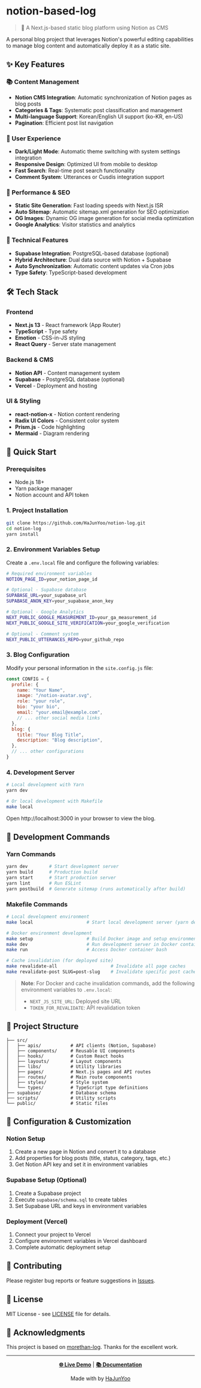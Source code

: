 # notion-based-log

> 📝 A Next.js-based static blog platform using Notion as CMS

A personal blog project that leverages Notion's powerful editing capabilities to manage blog content and automatically deploy it as a static site.

## ✨ Key Features

### 📚 Content Management
- **Notion CMS Integration**: Automatic synchronization of Notion pages as blog posts
- **Categories & Tags**: Systematic post classification and management
- **Multi-language Support**: Korean/English UI support (ko-KR, en-US)
- **Pagination**: Efficient post list navigation

### 🎨 User Experience
- **Dark/Light Mode**: Automatic theme switching with system settings integration
- **Responsive Design**: Optimized UI from mobile to desktop
- **Fast Search**: Real-time post search functionality
- **Comment System**: Utterances or Cusdis integration support

### 🚀 Performance & SEO
- **Static Site Generation**: Fast loading speeds with Next.js ISR
- **Auto Sitemap**: Automatic sitemap.xml generation for SEO optimization
- **OG Images**: Dynamic OG image generation for social media optimization
- **Google Analytics**: Visitor statistics and analytics

### 🔧 Technical Features
- **Supabase Integration**: PostgreSQL-based database (optional)
- **Hybrid Architecture**: Dual data source with Notion + Supabase
- **Auto Synchronization**: Automatic content updates via Cron jobs
- **Type Safety**: TypeScript-based development

## 🛠️ Tech Stack

### Frontend
- **Next.js 13** - React framework (App Router)
- **TypeScript** - Type safety
- **Emotion** - CSS-in-JS styling
- **React Query** - Server state management

### Backend & CMS
- **Notion API** - Content management system
- **Supabase** - PostgreSQL database (optional)
- **Vercel** - Deployment and hosting

### UI & Styling
- **react-notion-x** - Notion content rendering
- **Radix UI Colors** - Consistent color system
- **Prism.js** - Code highlighting
- **Mermaid** - Diagram rendering

## 🚀 Quick Start

### Prerequisites
- Node.js 18+
- Yarn package manager
- Notion account and API token

### 1. Project Installation
```bash
git clone https://github.com/HaJunYoo/notion-log.git
cd notion-log
yarn install
```

### 2. Environment Variables Setup
Create a `.env.local` file and configure the following variables:

```bash
# Required environment variables
NOTION_PAGE_ID=your_notion_page_id

# Optional - Supabase database
SUPABASE_URL=your_supabase_url
SUPABASE_ANON_KEY=your_supabase_anon_key

# Optional - Google Analytics
NEXT_PUBLIC_GOOGLE_MEASUREMENT_ID=your_ga_measurement_id
NEXT_PUBLIC_GOOGLE_SITE_VERIFICATION=your_google_verification

# Optional - Comment system
NEXT_PUBLIC_UTTERANCES_REPO=your_github_repo
```

### 3. Blog Configuration
Modify your personal information in the `site.config.js` file:
```javascript
const CONFIG = {
  profile: {
    name: "Your Name",
    image: "/notion-avatar.svg",
    role: "your role",
    bio: "your bio",
    email: "your.email@example.com",
    // ... other social media links
  },
  blog: {
    title: "Your Blog Title",
    description: "Blog description",
  },
  // ... other configurations
}
```

### 4. Development Server
```bash
# Local development with Yarn
yarn dev

# Or local development with Makefile
make local
```

Open http://localhost:3000 in your browser to view the blog.

## 📝 Development Commands

### Yarn Commands
```bash
yarn dev        # Start development server
yarn build      # Production build
yarn start      # Start production server
yarn lint       # Run ESLint
yarn postbuild  # Generate sitemap (runs automatically after build)
```

### Makefile Commands
```bash
# Local development environment
make local                    # Start local development server (yarn dev)

# Docker environment development
make setup                    # Build Docker image and setup environment
make dev                      # Run development server in Docker container
make run                      # Access Docker container bash

# Cache invalidation (for deployed site)
make revalidate-all                    # Invalidate all page caches
make revalidate-post SLUG=post-slug    # Invalidate specific post cache
```

> **Note**: For Docker and cache invalidation commands, add the following environment variables to `.env.local`:
> - `NEXT_JS_SITE_URL`: Deployed site URL
> - `TOKEN_FOR_REVALIDATE`: API revalidation token

## 📁 Project Structure

```
├── src/
│   ├── apis/           # API clients (Notion, Supabase)
│   ├── components/     # Reusable UI components
│   ├── hooks/          # Custom React hooks
│   ├── layouts/        # Layout components
│   ├── libs/           # Utility libraries
│   ├── pages/          # Next.js pages and API routes
│   ├── routes/         # Main route components
│   ├── styles/         # Style system
│   └── types/          # TypeScript type definitions
├── supabase/           # Database schema
├── scripts/            # Utility scripts
└── public/             # Static files
```

## 🔧 Configuration & Customization

### Notion Setup
1. Create a new page in Notion and convert it to a database
2. Add properties for blog posts (title, status, category, tags, etc.)
3. Get Notion API key and set it in environment variables

### Supabase Setup (Optional)
1. Create a Supabase project
2. Execute `supabase/schema.sql` to create tables
3. Set Supabase URL and keys in environment variables

### Deployment (Vercel)
1. Connect your project to Vercel
2. Configure environment variables in Vercel dashboard
3. Complete automatic deployment setup

## 🤝 Contributing

Please register bug reports or feature suggestions in [Issues](https://github.com/HaJunYoo/notion-log/issues).

## 📄 License

MIT License - see [LICENSE](LICENSE) file for details.

## 🙏 Acknowledgments

This project is based on [morethan-log](https://github.com/morethanmin/morethan-log). Thanks for the excellent work.

---

<div align="center">

**[🌐 Live Demo](https://www.yukis-dev-log.site)** | **[📚 Documentation](https://github.com/HaJunYoo/notion-log/wiki)**

Made with by [HaJunYoo](https://github.com/HaJunYoo)

</div>
